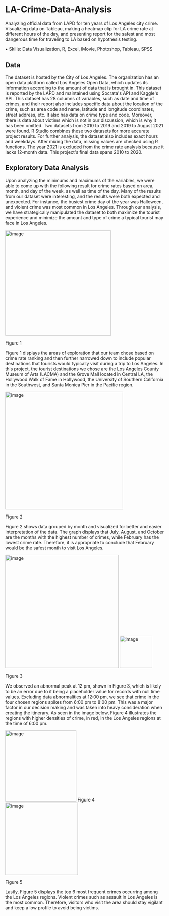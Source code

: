 # LA-Crime-Data-Analysis
Analyzing official data from LAPD for ten years of Los Angeles city crime. Visualizing data on Tableau, making a heatmap clip for LA crime rate at different hours of the day, and presenting report for the safest and most dangerous time for traveling to LA based on hypothesis testing.

•	Skills: Data Visualization, R, Excel, iMovie, Photoshop, Tableau, SPSS



## Data

The dataset is hosted by the City of Los Angeles. The organization has an open data platform called Los Angeles Open Data, which updates its information according to the amount of data that is brought in. This dataset is reported by the LAPD and maintained using Socrata's API and Kaggle's API. This dataset has 28 columns of variables, such as date and time of crimes, and their report also includes specific data about the location of the crime, such as area code and name, latitude and longitude coordinates, street address, etc. It also has data on crime type and code. Moreover, there is data about victims which is not in our discussion, which is why it has been omitted. Two datasets from 2010 to 2019 and 2019 to August 2021 were found. R Studio combines these two datasets for more accurate project results. For further analysis, the dataset also includes exact hours and weekdays. After mixing the data, missing values are checked using R functions. The year 2021 is excluded from the crime rate analysis because it lacks 12-month data. This project's final data spans 2010 to 2020.

## Exploratory Data Analysis

Upon analyzing the minimums and maximums of the variables, we were able to come up with the following result for crime rates based on area, month, and day of the week, as well as time of the day. Many of the results from our dataset were interesting, and the results were both expected and unexpected. For instance, the busiest crime day of the year was Halloween, and violent crime was most common in Los Angeles. Through our analysis, we have strategically manipulated the dataset to both maximize the tourist experience and minimize the amount and type of crime a typical tourist may face in Los Angeles. 

<img width="335" alt="image" src="https://user-images.githubusercontent.com/88157400/230701740-f4ae6428-3f00-437c-9d89-1382eb03177d.png">

Figure 1

Figure 1 displays the areas of exploration that our team chose based on crime rate ranking and then further narrowed down to include popular destinations that tourists would typically visit during a trip to Los Angeles. In this project, the tourist destinations we chose are the Los Angeles County Museum of Arts (LACMA) and the Grove Mall located in Central LA, the Hollywood Walk of Fame in Hollywood, the University of Southern California in the Southwest, and Santa Monica Pier in the Pacific region.

<img width="373" alt="image" src="https://user-images.githubusercontent.com/88157400/230701755-dae3f107-0bc1-47f4-a5d0-f69ef604e7bd.png">

Figure 2

Figure 2 shows data grouped by month and visualized for better and easier interpretation of the data. The graph displays that July, August, and October are the months with the highest number of crimes, while February has the lowest crime rate. Therefore, it is appropriate to conclude that February would be the safest month to visit Los Angeles.

<img width="359" alt="image" src="https://user-images.githubusercontent.com/88157400/230701779-632929c9-f2b2-453d-87f7-30f7b0e23486.png">
<img width="103" alt="image" src="https://user-images.githubusercontent.com/88157400/230701788-40a9e906-404c-464b-8768-82d62b1df061.png">

Figure 3


We observed an abnormal peak at 12 pm, shown in Figure 3, which is likely to be an error due to it being a placeholder value for records with null time values. Excluding data abnormalities at 12:00 pm, we see that crime in the four chosen regions spikes from 6:00 pm to 8:00 pm. This was a major factor in our decision making and was taken into heavy consideration when creating the itinerary. As seen in the image below, Figure 4 illustrates the regions with higher densities of crime, in red, in the Los Angeles regions at the time of 6:00 pm.

<img width="225" alt="image" src="https://user-images.githubusercontent.com/88157400/230701797-5ca77b6f-0524-41b5-bda0-0a83b0f3eb6b.png">
Figure 4 						   

<img width="230" alt="image" src="https://user-images.githubusercontent.com/88157400/230701803-e49924c7-eb84-49c2-aacc-c527bd3ee19a.png">

Figure 5

Lastly, Figure 5 displays the top 6 most frequent crimes occurring among the Los Angeles regions. Violent crimes such as assault in Los Angeles is the most common. Therefore, visitors who visit the area should stay vigilant and keep a low profile to avoid being victims. 
